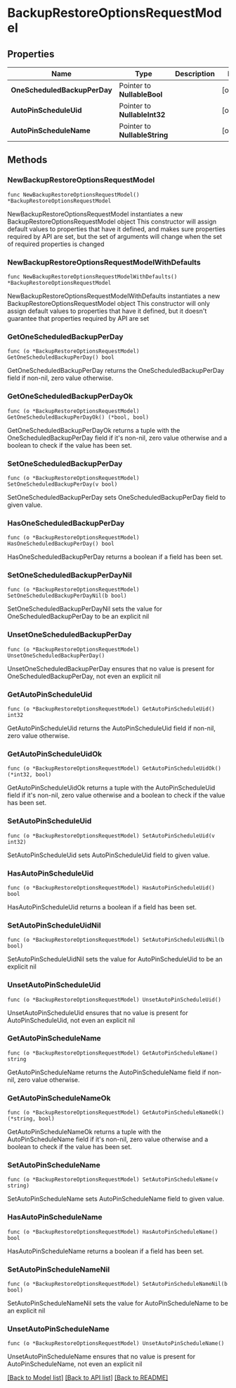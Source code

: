 # BackupRestoreOptionsRequestModel

## Properties

Name | Type | Description | Notes
------------ | ------------- | ------------- | -------------
**OneScheduledBackupPerDay** | Pointer to **NullableBool** |  | [optional] 
**AutoPinScheduleUid** | Pointer to **NullableInt32** |  | [optional] 
**AutoPinScheduleName** | Pointer to **NullableString** |  | [optional] 

## Methods

### NewBackupRestoreOptionsRequestModel

`func NewBackupRestoreOptionsRequestModel() *BackupRestoreOptionsRequestModel`

NewBackupRestoreOptionsRequestModel instantiates a new BackupRestoreOptionsRequestModel object
This constructor will assign default values to properties that have it defined,
and makes sure properties required by API are set, but the set of arguments
will change when the set of required properties is changed

### NewBackupRestoreOptionsRequestModelWithDefaults

`func NewBackupRestoreOptionsRequestModelWithDefaults() *BackupRestoreOptionsRequestModel`

NewBackupRestoreOptionsRequestModelWithDefaults instantiates a new BackupRestoreOptionsRequestModel object
This constructor will only assign default values to properties that have it defined,
but it doesn't guarantee that properties required by API are set

### GetOneScheduledBackupPerDay

`func (o *BackupRestoreOptionsRequestModel) GetOneScheduledBackupPerDay() bool`

GetOneScheduledBackupPerDay returns the OneScheduledBackupPerDay field if non-nil, zero value otherwise.

### GetOneScheduledBackupPerDayOk

`func (o *BackupRestoreOptionsRequestModel) GetOneScheduledBackupPerDayOk() (*bool, bool)`

GetOneScheduledBackupPerDayOk returns a tuple with the OneScheduledBackupPerDay field if it's non-nil, zero value otherwise
and a boolean to check if the value has been set.

### SetOneScheduledBackupPerDay

`func (o *BackupRestoreOptionsRequestModel) SetOneScheduledBackupPerDay(v bool)`

SetOneScheduledBackupPerDay sets OneScheduledBackupPerDay field to given value.

### HasOneScheduledBackupPerDay

`func (o *BackupRestoreOptionsRequestModel) HasOneScheduledBackupPerDay() bool`

HasOneScheduledBackupPerDay returns a boolean if a field has been set.

### SetOneScheduledBackupPerDayNil

`func (o *BackupRestoreOptionsRequestModel) SetOneScheduledBackupPerDayNil(b bool)`

 SetOneScheduledBackupPerDayNil sets the value for OneScheduledBackupPerDay to be an explicit nil

### UnsetOneScheduledBackupPerDay
`func (o *BackupRestoreOptionsRequestModel) UnsetOneScheduledBackupPerDay()`

UnsetOneScheduledBackupPerDay ensures that no value is present for OneScheduledBackupPerDay, not even an explicit nil
### GetAutoPinScheduleUid

`func (o *BackupRestoreOptionsRequestModel) GetAutoPinScheduleUid() int32`

GetAutoPinScheduleUid returns the AutoPinScheduleUid field if non-nil, zero value otherwise.

### GetAutoPinScheduleUidOk

`func (o *BackupRestoreOptionsRequestModel) GetAutoPinScheduleUidOk() (*int32, bool)`

GetAutoPinScheduleUidOk returns a tuple with the AutoPinScheduleUid field if it's non-nil, zero value otherwise
and a boolean to check if the value has been set.

### SetAutoPinScheduleUid

`func (o *BackupRestoreOptionsRequestModel) SetAutoPinScheduleUid(v int32)`

SetAutoPinScheduleUid sets AutoPinScheduleUid field to given value.

### HasAutoPinScheduleUid

`func (o *BackupRestoreOptionsRequestModel) HasAutoPinScheduleUid() bool`

HasAutoPinScheduleUid returns a boolean if a field has been set.

### SetAutoPinScheduleUidNil

`func (o *BackupRestoreOptionsRequestModel) SetAutoPinScheduleUidNil(b bool)`

 SetAutoPinScheduleUidNil sets the value for AutoPinScheduleUid to be an explicit nil

### UnsetAutoPinScheduleUid
`func (o *BackupRestoreOptionsRequestModel) UnsetAutoPinScheduleUid()`

UnsetAutoPinScheduleUid ensures that no value is present for AutoPinScheduleUid, not even an explicit nil
### GetAutoPinScheduleName

`func (o *BackupRestoreOptionsRequestModel) GetAutoPinScheduleName() string`

GetAutoPinScheduleName returns the AutoPinScheduleName field if non-nil, zero value otherwise.

### GetAutoPinScheduleNameOk

`func (o *BackupRestoreOptionsRequestModel) GetAutoPinScheduleNameOk() (*string, bool)`

GetAutoPinScheduleNameOk returns a tuple with the AutoPinScheduleName field if it's non-nil, zero value otherwise
and a boolean to check if the value has been set.

### SetAutoPinScheduleName

`func (o *BackupRestoreOptionsRequestModel) SetAutoPinScheduleName(v string)`

SetAutoPinScheduleName sets AutoPinScheduleName field to given value.

### HasAutoPinScheduleName

`func (o *BackupRestoreOptionsRequestModel) HasAutoPinScheduleName() bool`

HasAutoPinScheduleName returns a boolean if a field has been set.

### SetAutoPinScheduleNameNil

`func (o *BackupRestoreOptionsRequestModel) SetAutoPinScheduleNameNil(b bool)`

 SetAutoPinScheduleNameNil sets the value for AutoPinScheduleName to be an explicit nil

### UnsetAutoPinScheduleName
`func (o *BackupRestoreOptionsRequestModel) UnsetAutoPinScheduleName()`

UnsetAutoPinScheduleName ensures that no value is present for AutoPinScheduleName, not even an explicit nil

[[Back to Model list]](../README.md#documentation-for-models) [[Back to API list]](../README.md#documentation-for-api-endpoints) [[Back to README]](../README.md)


